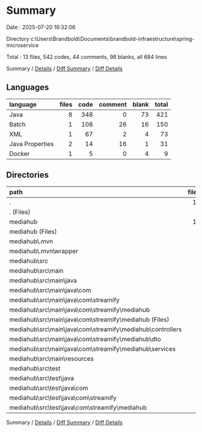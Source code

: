 # Summary

Date : 2025-07-20 19:32:06

Directory c:\\Users\\Brandbold\\Documents\\brandbold-infraestructure\\spring-microservice

Total : 13 files,  542 codes, 44 comments, 98 blanks, all 684 lines

Summary / [Details](details.md) / [Diff Summary](diff.md) / [Diff Details](diff-details.md)

## Languages
| language | files | code | comment | blank | total |
| :--- | ---: | ---: | ---: | ---: | ---: |
| Java | 8 | 348 | 0 | 73 | 421 |
| Batch | 1 | 108 | 26 | 16 | 150 |
| XML | 1 | 67 | 2 | 4 | 73 |
| Java Properties | 2 | 14 | 16 | 1 | 31 |
| Docker | 1 | 5 | 0 | 4 | 9 |

## Directories
| path | files | code | comment | blank | total |
| :--- | ---: | ---: | ---: | ---: | ---: |
| . | 13 | 542 | 44 | 98 | 684 |
| . (Files) | 1 | 5 | 0 | 4 | 9 |
| mediahub | 12 | 537 | 44 | 94 | 675 |
| mediahub (Files) | 2 | 175 | 28 | 20 | 223 |
| mediahub\\.mvn | 1 | 3 | 16 | 1 | 20 |
| mediahub\\.mvn\\wrapper | 1 | 3 | 16 | 1 | 20 |
| mediahub\\src | 9 | 359 | 0 | 73 | 432 |
| mediahub\\src\\main | 8 | 350 | 0 | 68 | 418 |
| mediahub\\src\\main\\java | 7 | 339 | 0 | 68 | 407 |
| mediahub\\src\\main\\java\\com | 7 | 339 | 0 | 68 | 407 |
| mediahub\\src\\main\\java\\com\\streamify | 7 | 339 | 0 | 68 | 407 |
| mediahub\\src\\main\\java\\com\\streamify\\mediahub | 7 | 339 | 0 | 68 | 407 |
| mediahub\\src\\main\\java\\com\\streamify\\mediahub (Files) | 1 | 9 | 0 | 5 | 14 |
| mediahub\\src\\main\\java\\com\\streamify\\mediahub\\controllers | 1 | 112 | 0 | 18 | 130 |
| mediahub\\src\\main\\java\\com\\streamify\\mediahub\\dto | 3 | 20 | 0 | 7 | 27 |
| mediahub\\src\\main\\java\\com\\streamify\\mediahub\\services | 2 | 198 | 0 | 38 | 236 |
| mediahub\\src\\main\\resources | 1 | 11 | 0 | 0 | 11 |
| mediahub\\src\\test | 1 | 9 | 0 | 5 | 14 |
| mediahub\\src\\test\\java | 1 | 9 | 0 | 5 | 14 |
| mediahub\\src\\test\\java\\com | 1 | 9 | 0 | 5 | 14 |
| mediahub\\src\\test\\java\\com\\streamify | 1 | 9 | 0 | 5 | 14 |
| mediahub\\src\\test\\java\\com\\streamify\\mediahub | 1 | 9 | 0 | 5 | 14 |

Summary / [Details](details.md) / [Diff Summary](diff.md) / [Diff Details](diff-details.md)